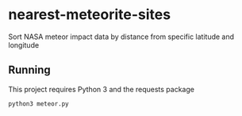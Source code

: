 # nearest-meteorite-sites
Sort NASA meteor impact data by distance from specific latitude and longitude

## Running

This project requires Python 3 and the requests package

`python3 meteor.py`

